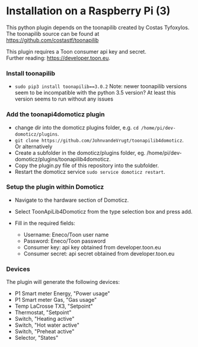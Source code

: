 # Installation on a Raspberry Pi (3)
This python plugin depends on the toonapilib created by Costas Tyfoxylos.<br>
The toonapilib source can be found at https://github.com/costastf/toonapilib

This plugin requires a Toon consumer api key and secret.<br>
Further reading: https://developer.toon.eu.

### Install toonapilib
* `sudo pip3 install toonapilib==3.0.2`
Note: newer toonapilib versions seem to be incompatible with the python 3.5 version?
      At least this version seems to run without any issues

### Add the toonapi4domoticz plugin
* change dir into the domoticz plugins folder, e.g. `cd /home/pi/dev-domoticz/plugins`.
* `git clone https://github.com/JohnvandeVrugt/toonapilib4domoticz`.<br>
Or alternatively
* Create a subfolder in the domoticz/plugins folder, eg. /home/pi/dev-domoticz/plugins/toonapilib4domoticz.
* Copy the plugin.py file of this repository into the subfolder.
* Restart the domoticz service `sudo service domoticz restart`.

### Setup the plugin within Domoticz
* Navigate to the hardware section of Domoticz.
* Select ToonApiLib4Domoticz from the type selection box and press add.

* Fill in the required fields:
  - Username: Eneco/Toon user name
  - Password: Eneco/Toon password
  - Consumer key: api key obtained from developer.toon.eu
  - Consumer secret: api secret obtained from developer.toon.eu

### Devices
The plugin will generate the following devices:
* P1 Smart meter Energy, "Power usage"
* P1 Smart meter Gas, "Gas usage"
* Temp LaCrosse TX3, "Setpoint"
* Thermostat, "Setpoint"
* Switch, "Heating active"
* Switch, "Hot water active"
* Switch, "Preheat active"
* Selector, "States"
